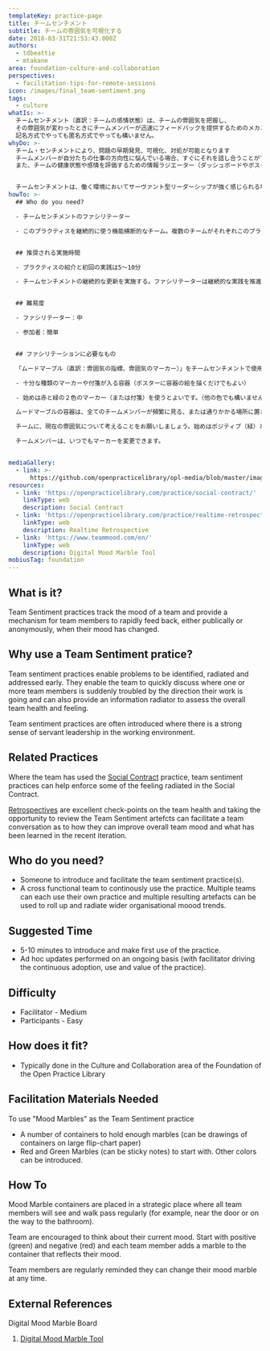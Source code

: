 ```yaml
---
templateKey: practice-page
title: チームセンチメント
subtitle: チームの雰囲気を可視化する
date: 2018-03-31T21:53:43.000Z
authors:
  - tdbeattie
  - mtakane
area: foundation-culture-and-collaboration
perspectives:
  - facilitation-tips-for-remote-sessions
icon: /images/final_team-sentiment.png
tags:
  - culture
whatIs: >-
  チームセンチメント（直訳：チームの感情状態）は、チームの雰囲気を把握し、
  その雰囲気が変わったときにチームメンバーが迅速にフィードバックを提供するためのメカニズムを提供するプラクティスです。
  記名方式でやっても匿名方式でやっても構いません。
whyDo: >-
  チーム・センチメントにより、問題の早期発見、可視化、対処が可能となります
  チームメンバーが自分たちの仕事の方向性に悩んでいる場合、すぐにそれを話し合うことができます。
  また、チームの健康状態や感情を評価するための情報ラジエーター（ダッシュボードやポスター等の、情報を可視化し公表するためのツールやデバイス）としても機能します。


  チームセンチメントは、働く環境においてサーヴァント型リーダーシップが強く感じられる場所でよく導入されます。
howTo: >-
  ## Who do you need?

  - チームセンチメントのファシリテーター

  - このプラクティスを継続的に使う機能横断的なチーム。複数のチームがそれぞれこのプラクティスを使用して得る結果を使い、組織全体の雰囲気の傾向を可視化・公表することができます。


  ## 推奨される実施時間

  - プラクティスの紹介と初回の実践は5〜10分

  - チームセンチメントの継続的な更新を実施する。ファシリテーターは継続的な実践を推進し、このプラクティスを利点を活用する。


  ## 難易度

  - ファシリテーター：中

  - 参加者：簡単


  ## ファシリテーションに必要なもの

  「ムードマーブル（直訳：雰囲気の指標、雰囲気のマーカー）」をチームセンチメントで使用するために、

  - 十分な種類のマーカーや付箋が入る容器（ポスターに容器の絵を描くだけでもよい）

  - 始めは赤と緑の２色のマーカー（または付箋）を使うとよいです。（他の色でも構いません。）

  ムードマーブルの容器は、全てのチームメンバーが頻繁に見る、または通りかかる場所に置きましょう（例えば、ドアの近くやトイレへの道の途中）。

  チームに、現在の雰囲気について考えることをお願いしましょう。始めはポジティブ（緑）とネガティブ（赤）で、各チームメンバーは自分達の雰囲気を表す容器にマーカーを追加します。

  チームメンバーは、いつでもマーカーを変更できます。


mediaGallery:
  - link: >-
      https://github.com/openpracticelibrary/opl-media/blob/master/images/team%20sentiment%20mood.png?raw=true
resources:
  - link: 'https://openpracticelibrary.com/practice/social-contract/'
    linkType: web
    description: Social Contract
  - link: 'https://openpracticelibrary.com/practice/realtime-retrospective/'
    linkType: web
    description: Realtime Retrospective
  - link: 'https://www.teammood.com/en/'
    linkType: web
    description: Digital Mood Marble Tool
mobiusTag: foundation
---
```

## What is it?

Team Sentiment practices track the mood of a team and provide a mechanism for team members to rapidly feed back, either publically or anonymously, when their mood has changed.

## Why use a Team Sentiment pratice?

Team sentiment practices enable problems to be identified, radiated and addressed early. They enable the team to quickly discuss where one or more team members is suddenly troubled by the direction their work is going and can also provide an information radiator to assess the overall team health and feeling.

Team sentiment practices are often introduced where there is a strong sense of servant leadership in the working environment.

## Related Practices

Where the team has used the [Social Contract](/practice/social-contract/) practice, team sentiment practices can help enforce some of the feeling radiated in the Social Contract.

[Retrospectives](/practice/realtime-retrospective/) are excellent check-points on the team health and taking the opportunity to review the Team Sentiment artefcts can facilitate a team conversation as to how they can improve overall team mood and what has been learned in the recent iteration.

## Who do you need?

- Someone to introduce and facilitate the team sentiment practice(s).
- A cross functional team to continously use the practice. Multiple teams can each use their own practice and multiple resulting artefacts can be used to roll up and radiate wider organisational moood trends.

## Suggested Time

- 5-10 minutes to introduce and make first use of the practice.
- Ad hoc updates performed on an ongoing basis (with facilitator driving the continuous adoption, use and value of the practice).

## Difficulty

- Facilitator - Medium
- Participants - Easy

## How does it fit?

- Typically done in the Culture and Collaboration area of the Foundation of the Open Practice Library

## Facilitation Materials Needed

To use "Mood Marbles" as the Team Sentiment practice

- A number of containers to hold enough marbles (can be drawings of containers on large flip-chart paper)
- Red and Green Marbles (can be sticky notes) to start with. Other colors can be introduced.

## How To

Mood Marble containers are placed in a strategic place where all team members will see and walk pass regularly (for example, near the door or on the way to the bathroom).

Team are encouraged to think about their current mood. Start with positive (green) and negative (red) and each team member adds a marble to the container that reflects their mood.

Team members are regularly reminded they can change their mood marble at any time.

## External References

Digital Mood Marble Board

1. [Digital Mood Marble Tool](https://www.teammood.com/en/)
